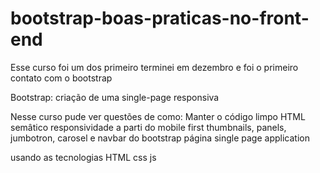 # bootstrap-boas-praticas-no-front-end

Esse curso foi um dos primeiro terminei em dezembro e foi o primeiro contato com o bootstrap

Bootstrap: criação de uma single-page responsiva

Nesse curso pude ver questões de como:
Manter o código limpo
HTML semâtico 
responsividade a parti do mobile first 
thumbnails, panels, jumbotron, carosel e navbar do bootstrap
página single page application

usando as tecnologias 
HTML
css
js 
